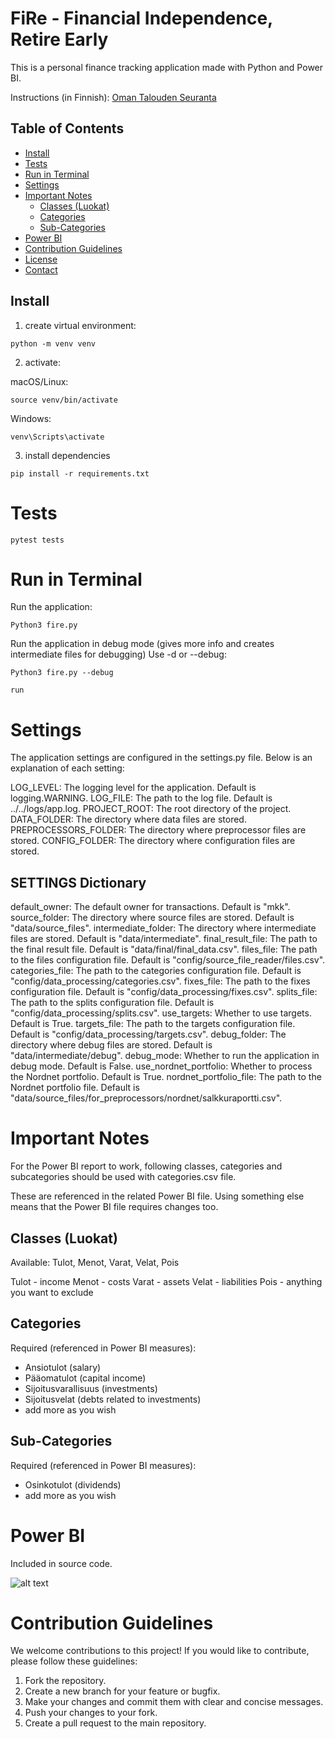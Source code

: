 # FiRe - Financial Independence, Retire Early

This is a personal finance tracking application made with Python and Power BI.

Instructions (in Finnish): [Oman Talouden Seuranta](https://mkkvkmn.com/oman-talouden-seuranta/)

## Table of Contents

- [Install](#install)
- [Tests](#tests)
- [Run in Terminal](#run-in-terminal)
- [Settings](#settings)
- [Important Notes](#important-notes)
  - [Classes (Luokat)](#classes-luokat)
  - [Categories](#categories)
  - [Sub-Categories](#sub-categories)
- [Power BI](#power-bi)
- [Contribution Guidelines](#contribution-guidelines)
- [License](#license)
- [Contact](#contact)

## Install

1. create virtual environment:

```shell
python -m venv venv
```

2. activate:

macOS/Linux:

```shell
source venv/bin/activate
```

Windows:

```shell
venv\Scripts\activate
```

3. install dependencies

```shell
pip install -r requirements.txt
```

# Tests

```shell
pytest tests
```

# Run in Terminal

Run the application:

```shell
Python3 fire.py
```

Run the application in debug mode (gives more info and creates intermediate files for debugging)
Use -d or --debug:

```shell
Python3 fire.py --debug
```

```shell
run
```

# Settings

The application settings are configured in the settings.py file. Below is an explanation of each setting:

LOG_LEVEL: The logging level for the application. Default is logging.WARNING.
LOG_FILE: The path to the log file. Default is ../../logs/app.log.
PROJECT_ROOT: The root directory of the project.
DATA_FOLDER: The directory where data files are stored.
PREPROCESSORS_FOLDER: The directory where preprocessor files are stored.
CONFIG_FOLDER: The directory where configuration files are stored.

## SETTINGS Dictionary

default_owner: The default owner for transactions. Default is "mkk".
source_folder: The directory where source files are stored. Default is "data/source_files".
intermediate_folder: The directory where intermediate files are stored. Default is "data/intermediate".
final_result_file: The path to the final result file. Default is "data/final/final_data.csv".
files_file: The path to the files configuration file. Default is "config/source_file_reader/files.csv".
categories_file: The path to the categories configuration file. Default is "config/data_processing/categories.csv".
fixes_file: The path to the fixes configuration file. Default is "config/data_processing/fixes.csv".
splits_file: The path to the splits configuration file. Default is "config/data_processing/splits.csv".
use_targets: Whether to use targets. Default is True.
targets_file: The path to the targets configuration file. Default is "config/data_processing/targets.csv".
debug_folder: The directory where debug files are stored. Default is "data/intermediate/debug".
debug_mode: Whether to run the application in debug mode. Default is False.
use_nordnet_portfolio: Whether to process the Nordnet portfolio. Default is True.
nordnet_portfolio_file: The path to the Nordnet portfolio file. Default is "data/source_files/for_preprocessors/nordnet/salkkuraportti.csv".

# Important Notes

For the Power BI report to work, following classes, categories and subcategories should be used with categories.csv file.

These are referenced in the related Power BI file. Using something else means that the Power BI file requires changes too.

## Classes (Luokat)

Available: Tulot, Menot, Varat, Velat, Pois

Tulot - income
Menot - costs
Varat - assets
Velat - liabilities
Pois - anything you want to exclude

## Categories

Required (referenced in Power BI measures):

- Ansiotulot (salary)
- Pääomatulot (capital income)
- Sijoitusvarallisuus (investments)
- Sijoitusvelat (debts related to investments)
- add more as you wish

## Sub-Categories

Required (referenced in Power BI measures):

- Osinkotulot (dividends)
- add more as you wish

# Power BI

Included in source code.

![alt text](https://github.com/mkkvkmn/fire/blob/main/assets/fire.png?raw=true)

# Contribution Guidelines

We welcome contributions to this project! If you would like to contribute, please follow these guidelines:

1. Fork the repository.
2. Create a new branch for your feature or bugfix.
3. Make your changes and commit them with clear and concise messages.
4. Push your changes to your fork.
5. Create a pull request to the main repository.
